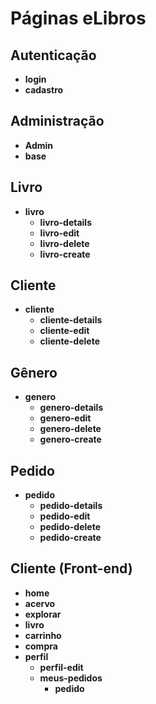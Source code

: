 # Páginas eLibros

## Autenticação
- **login**
- **cadastro**

## Administração
- **Admin**
- **base**

## Livro
- **livro**
  - **livro-details**
  - **livro-edit**
  - **livro-delete**
  - **livro-create**

## Cliente
- **cliente**
  - **cliente-details**
  - **cliente-edit**
  - **cliente-delete**

## Gênero
- **genero**
  - **genero-details**
  - **genero-edit**
  - **genero-delete**
  - **genero-create**

## Pedido
- **pedido**
  - **pedido-details**
  - **pedido-edit**
  - **pedido-delete**
  - **pedido-create**

## Cliente (Front-end)
- **home**
- **acervo**
- **explorar**
- **livro**
- **carrinho**
- **compra**
- **perfil**
  - **perfil-edit**
  - **meus-pedidos**
    - **pedido**
